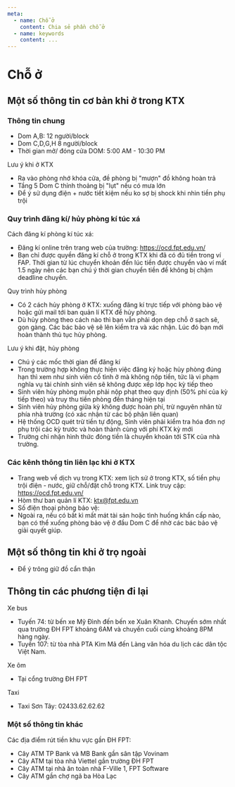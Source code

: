 ```yaml
---
meta:
  - name: Chỗ ở
    content: Chia sẻ phần chỗ ở
  - name: keywords
    content: ...
---
```


# Chỗ ở

## Một số thông tin cơ bản khi ở trong KTX

### Thông tin chung
- Dom A,B: 12 người/block
- Dom C,D,G,H 8 người/block 
- Thời gian mở/ đóng cửa DOM: 5:00 AM - 10:30 PM

Lưu ý khi ở KTX
- Ra vào phòng nhớ khóa cửa, đề phòng bị "mượn" đồ không hoàn trả
- Tầng 5 Dom C thỉnh thoảng bị "lụt" nếu có mưa lớn
- Để ý sử dụng điện + nước tiết kiệm nếu ko sợ bị shock khi nhìn tiền phụ trội

### Quy trình đăng kí/ hủy phòng kí túc xá
Cách đăng kí phòng kí túc xá:
- Đăng kí online trên trang web của trường: https://ocd.fpt.edu.vn/
- Bạn chỉ được quyền đăng kí chỗ ở trong KTX khi đã có đủ tiền trong ví FAP. Thời gian từ lúc chuyển khoản đến lúc tiền được chuyển vào ví mất 1.5 ngày nên các bạn chú ý thời gian chuyển tiền để không bị chậm deadline chuyển.

Quy trình hủy phòng
- Có 2 cách hủy phòng ở KTX: xuống đăng kí trực tiếp với phòng bảo vệ hoặc gửi mail tới ban quản lí KTX để hủy phòng.
- Dù hủy phòng theo cách nào thì bạn vẫn phải dọn dẹp chỗ ở sạch sẽ, gọn gàng. Các bác bảo vệ sẽ lên kiểm tra và xác nhận. Lúc đó bạn mới hoàn thành thủ tục hủy phòng.

Lưu ý khi đặt, hủy phòng
- Chú ý các mốc thời gian để đăng kí
- Trong trường hợp không thực hiện việc đăng ký hoặc hủy phòng đúng hạn thì xem như sinh viên cố tình ở mà không nộp tiền, tức là vi phạm nghĩa vụ tài chính sinh viên sẽ không được xếp lớp học kỳ tiếp theo
- Sinh viên hủy phòng muộn phải nộp phạt theo quy định (50% phí của kỳ tiếp theo) và truy thu tiền phòng đến tháng hiện tại
- Sinh viên hủy phòng giữa kỳ không được hoàn phí, trừ nguyên nhân từ phía nhà trường (có xác nhận từ các bộ phận liên quan)
- Hệ thống OCD quét trừ tiền tự động, Sinh viên phải kiểm tra hóa đơn nợ phụ trội các kỳ trước và hoàn thành cùng với phí KTX kỳ mới
- Trường chỉ nhận hình thức đóng tiền là chuyển khoản tới STK của nhà trường.

### Các kênh thông tin liên lạc khi ở KTX
- Trang web về dịch vụ trong KTX: xem lịch sử ở trong KTX, số tiền phụ trội điện - nước, giữ chỗ/đặt chỗ trong KTX. Link truy cập: https://ocd.fpt.edu.vn/
- Hòm thư ban quản lí KTX: ktx@fpt.edu.vn
- Số điện thoại phòng bảo vệ: 
- Ngoài ra, nếu có bất kì mất mát tài sản hoặc tình huống khẩn cấp nào, bạn có thể xuống phòng bảo vệ ở đầu Dom C để nhờ các bác bảo vệ giải quyết giúp.

## Một số thông tin khi ở trọ ngoài
- Để ý trông giữ đồ cẩn thận

## Thông tin các phương tiện đi lại
Xe bus
- Tuyến 74: từ bến xe Mỹ Đình đến bến xe Xuân Khanh. Chuyến sớm nhất qua trường ĐH FPT khoảng 6AM và chuyến cuối cùng khoảng 8PM hàng ngày.
- Tuyến 107: từ tòa nhà PTA Kim Mã đến Làng văn hóa du lịch các dân tộc Việt Nam.

Xe ôm
- Tại cổng trường ĐH FPT

Taxi
- Taxi Sơn Tây: 02433.62.62.62

### Một số thông tin khác
Các địa điểm rút tiền khu vực gần ĐH FPT:
- Cây ATM TP Bank và MB Bank gần sân tập Vovinam
- Cây ATM tại tòa nhà Viettel gần trường ĐH FPT
- Cây ATM tại nhà ăn toàn nhà F-Ville 1, FPT Software
- Cây ATM gần chợ ngã ba Hòa Lạc

